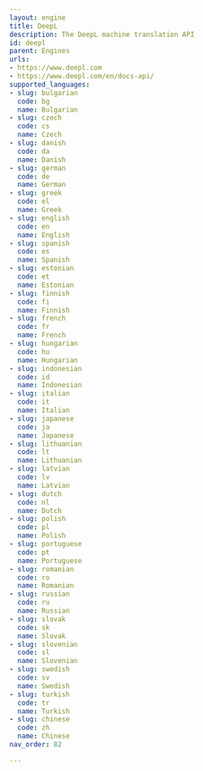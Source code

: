 ```yaml
---
layout: engine
title: DeepL
description: The DeepL machine translation API
id: deepl
parent: Engines
urls:
- https://www.deepl.com
- https://www.deepl.com/en/docs-api/
supported_languages:
- slug: bulgarian
  code: bg
  name: Bulgarian
- slug: czech
  code: cs
  name: Czech
- slug: danish
  code: da
  name: Danish
- slug: german
  code: de
  name: German
- slug: greek
  code: el
  name: Greek
- slug: english
  code: en
  name: English
- slug: spanish
  code: es
  name: Spanish
- slug: estonian
  code: et
  name: Estonian
- slug: finnish
  code: fi
  name: Finnish
- slug: french
  code: fr
  name: French
- slug: hungarian
  code: hu
  name: Hungarian
- slug: indonesian
  code: id
  name: Indonesian
- slug: italian
  code: it
  name: Italian
- slug: japanese
  code: ja
  name: Japanese
- slug: lithuanian
  code: lt
  name: Lithuanian
- slug: latvian
  code: lv
  name: Latvian
- slug: dutch
  code: nl
  name: Dutch
- slug: polish
  code: pl
  name: Polish
- slug: portuguese
  code: pt
  name: Portuguese
- slug: romanian
  code: ro
  name: Romanian
- slug: russian
  code: ru
  name: Russian
- slug: slovak
  code: sk
  name: Slovak
- slug: slovenian
  code: sl
  name: Slovenian
- slug: swedish
  code: sv
  name: Swedish
- slug: turkish
  code: tr
  name: Turkish
- slug: chinese
  code: zh
  name: Chinese
nav_order: 82

---
```



